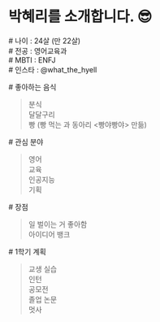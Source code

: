 # 박혜리를 소개합니다. 😎

\# 나이 : 24살 (만 22살) <br>
\# 전공 : 영어교육과 <br>
\# MBTI : ENFJ <br>
\# 인스타 : @what_the_hyell <br>

\# 좋아하는 음식
> 분식 <br> 달달구리 <br>빵 (빵 먹는 과 동아리 <빵야빵야> 만듦)

\# 관심 분야
> 영어 <br> 교육 <br> 인공지능 <br> 기획

\# 장점
> 일 벌이는 거 좋아함 <br> 아이디어 뱅크

\# 1학기 계획

> 교생 실습 <br> 인턴 <br> 공모전 <br> 졸업 논문 <br> 멋사








